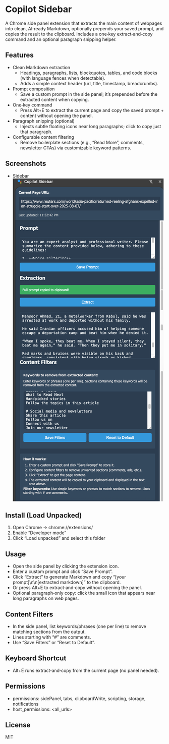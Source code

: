 # Copilot Sidebar

A Chrome side panel extension that extracts the main content of webpages into clean, AI‑ready Markdown, optionally prepends your saved prompt, and copies the result to the clipboard. Includes a one‑key extract‑and‑copy command and an optional paragraph snipping helper.

## Features

- Clean Markdown extraction
  - Headings, paragraphs, lists, blockquotes, tables, and code blocks (with language fences when detectable).
  - Adds a simple context header (url, title, timestamp, breadcrumbs).
- Prompt composition
  - Save a custom prompt in the side panel; it’s prepended before the extracted content when copying.
- One‑key command
  - Press Alt+E to extract the current page and copy the saved prompt + content without opening the panel.
- Paragraph snipping (optional)
  - Injects subtle floating icons near long paragraphs; click to copy just that paragraph.
- Configurable content filtering
  - Remove boilerplate sections (e.g., “Read More”, comments, newsletter CTAs) via customizable keyword patterns.

## Screenshots

- Sidebar
  ![Sidebar](howto/sidebar.png)


## Install (Load Unpacked)

1. Open Chrome → chrome://extensions/
2. Enable “Developer mode”
3. Click “Load unpacked” and select this folder

## Usage

- Open the side panel by clicking the extension icon.
- Enter a custom prompt and click “Save Prompt”.
- Click “Extract” to generate Markdown and copy “[your prompt]\n\n[extracted markdown]” to the clipboard.
- Or press Alt+E to extract‑and‑copy without opening the panel.
- Optional paragraph‑only copy: click the small icon that appears near long paragraphs on web pages.

## Content Filters

- In the side panel, list keywords/phrases (one per line) to remove matching sections from the output.
- Lines starting with “#” are comments.
- Use “Save Filters” or “Reset to Default”.

## Keyboard Shortcut

- Alt+E runs extract‑and‑copy from the current page (no panel needed).

## Permissions

- permissions: sidePanel, tabs, clipboardWrite, scripting, storage, notifications
- host_permissions: <all_urls>

## License

MIT